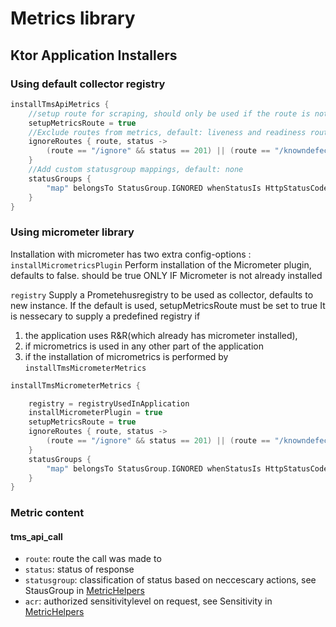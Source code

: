 
# Metrics library


## Ktor Application Installers

### Using default collector registry
```kotlin
installTmsApiMetrics {
    //setup route for scraping, should only be used if the route is not already present. Default: false
    setupMetricsRoute = true
    //Exclude routes from metrics, default: liveness and readiness routes
    ignoreRoutes { route, status ->
        (route == "/ignore" && status == 201) || (route == "/knowndefect" && status == 500)
    }
    //Add custom statusgroup mappings, default: none
    statusGroups {
        "map" belongsTo StatusGroup.IGNORED whenStatusIs HttpStatusCode.BadRequest
    }
}
```

### Using micrometer library
Installation with micrometer has two extra config-options : 
`installMicrometricsPlugin`
Perform installation of the Micrometer plugin, defaults to false.
should be true ONLY IF Micrometer is not already installed

`registry`
Supply a Prometehusregistry to be used as collector, defaults to new instance.
If the default is used, setupMetricsRoute must be set to true
It is nessecary to supply a predefined registry if
1. the application uses R&R(which already has micrometer installed),
2. if micrometrics is used in any other part of the application
3. if the installation of micrometrics is performed by `installTmsMicrometerMetrics`


```kotlin
installTmsMicrometerMetrics {

    registry = registryUsedInApplication
    installMicrometerPlugin = true
    setupMetricsRoute = true
    ignoreRoutes { route, status ->
        (route == "/ignore" && status == 201) || (route == "/knowndefect" && status == 500)
    }
    statusGroups {
        "map" belongsTo StatusGroup.IGNORED whenStatusIs HttpStatusCode.BadRequest
    }
}

```

### Metric content

#### tms_api_call
* `route`: route the call was made to
* `status`: status of response
* `statusgroup`: classification of status based on neccescary actions, see StausGroup in [MetricHelpers](src/main/kotlin/nav/no/tms/common/metrics/MetricHelpers.kt)
* `acr`: authorized sensitivitylevel on request, see Sensitivity in [MetricHelpers](src/main/kotlin/nav/no/tms/common/metrics/MetricHelpers.kt)
